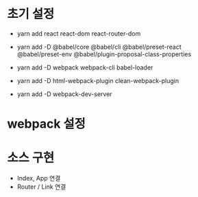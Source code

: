
# 초기 설정
- yarn add react react-dom react-router-dom

- yarn add -D @babel/core @babel/cli @babel/preset-react @babel/preset-env @babel/plugin-proposal-class-properties

- yarn add -D webpack webpack-cli babel-loader

- yarn add -D html-webpack-plugin clean-webpack-plugin

- yarn add -D webpack-dev-server

# webpack 설정

# 소스 구현

- Index, App 연결
- Router / Link 연결